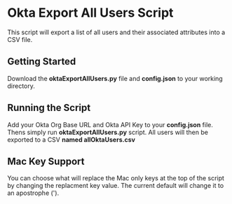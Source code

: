  # Okta Export All Users Script

This script will export a list of all users and their associated attributes into a CSV file.

## Getting Started

Download the **oktaExportAllUsers.py** file and **config.json** to your working directory. 

## Running the Script

Add your Okta Org Base URL and Okta API Key to your **config.json** file. Thens simply run **oktaExportAllUsers.py** script. All users will then be exported to a CSV **named allOktaUsers.csv**

## Mac Key Support

You can choose what will replace the Mac only keys at the top of the script by changing the replacment key value. The current default will change it to an apostrophe (').
